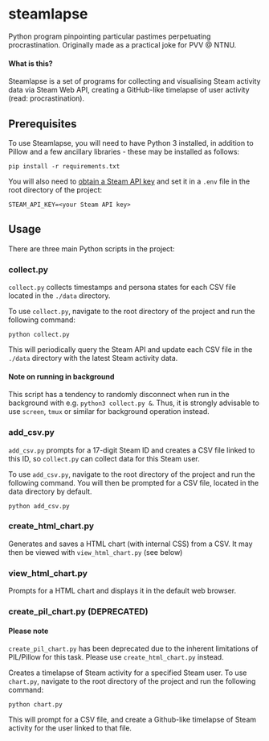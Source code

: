 # steamlapse

Python program pinpointing particular pastimes perpetuating procrastination. Originally made as a practical joke for PVV @ NTNU.



#### What is this?

Steamlapse is a set of programs for collecting and visualising Steam activity data via Steam Web API, creating a GitHub-like timelapse of user activity (read: procrastination).

## Prerequisites

To use Steamlapse, you will need to have Python 3 installed, in addition to Pillow and a few ancillary libraries - these may be installed as follows:

```
pip install -r requirements.txt
```

You will also need to [obtain a Steam API key](https://steamcommunity.com/dev/apikey) and set it in a `.env` file in the root directory of the project:

```
STEAM_API_KEY=<your Steam API key>
```

## Usage

There are three main Python scripts in the project:

### collect.py

`collect.py` collects timestamps and persona states for each CSV file located in the `./data` directory.

To use `collect.py`, navigate to the root directory of the project and run the following command:

```
python collect.py
```

This will periodically query the Steam API and update each CSV file in the `./data` directory with the latest Steam activity data.

#### Note on running in background

This script has a tendency to randomly disconnect when run in the background with e.g. `python3 collect.py &`. Thus, it is strongly advisable to use `screen`, `tmux` or similar for background operation instead.

### add_csv.py

`add_csv.py` prompts for a 17-digit Steam ID and creates a CSV file linked to this ID, so `collect.py` can collect data for this Steam user.

To use `add_csv.py`, navigate to the root directory of the project and run the following command. You will then be prompted for a CSV file, located in the data directory by default.

```
python add_csv.py
```

### create_html_chart.py

Generates and saves a HTML chart (with internal CSS) from a CSV. It may then be viewed with `view_html_chart.py` (see below)

### view_html_chart.py

Prompts for a HTML chart and displays it in the default web browser.

### create_pil_chart.py (DEPRECATED)

#### Please note

`create_pil_chart.py` has been deprecated due to the inherent limitations of PIL/Pillow for this task. Please use `create_html_chart.py` instead.

Creates a timelapse of Steam activity for a specified Steam user. To use `chart.py`, navigate to the root directory of the project and run the following command:

```
python chart.py
```

This will prompt for a CSV file, and create a Github-like timelapse of Steam activity for the user linked to that file.

